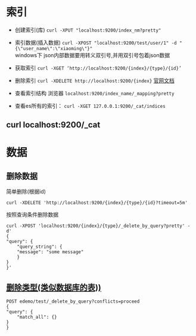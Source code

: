 # 索引
* 创建索引(库) `curl -XPUT "localhost:9200/index_nm?pretty"`
* 索引数据(插入数据) 
     `curl -XPOST "localhost:9200/test/user/1" -d "{\"user_name\":\"xiaoming\"}"`  
      windows下 json内部数据要用转义双引号,并用双引号包着json数据
      
* 获取索引     `curl -XGET ‘http://localhost:9200/{index}/{type}/{id}’`
* 删除索引    `curl -XDELETE http://localhost:9200/{index}`   [官网文档](https://www.elastic.co/guide/en/elasticsearch/reference/5.6/_deleting_documents.html)
* 查看索引结构    浏览器 `localhost:9200/index_name/_mapping?pretty`
* 查看es所有的索引： `curl -XGET 127.0.0.1:9200/_cat/indices`
## curl localhost:9200/_cat

# 数据
## 删除数据
简单删除(根据id)

    curl -XDELETE 'http://localhost:9200/{index}/{type}/{id}?timeout=5m'

按照查询条件删除数据

    curl -XPOST 'localhost:9200/{index}/{type}/_delete_by_query?pretty' -d'
    {
    "query": { 
        "query_string": {
        "message": "some message"
        }
    }
    }'

## [删除类型(类似数据库的表))](https://blog.csdn.net/youzhouliu/article/details/79940729)

    POST edemo/test/_delete_by_query?conflicts=proceed
    {
    "query": {
        "match_all": {}
    }
    }


